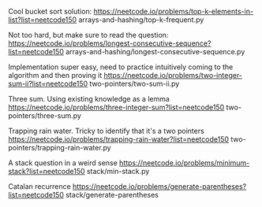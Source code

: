 Cool bucket sort solution:
https://neetcode.io/problems/top-k-elements-in-list?list=neetcode150
arrays-and-hashing/top-k-frequent.py

Not too hard, but make sure to read the question:
https://neetcode.io/problems/longest-consecutive-sequence?list=neetcode150
arrays-and-hashing/longest-consecutive-sequence.py

Implementation super easy, need to practice intuitively coming to the algorithm and then proving it
https://neetcode.io/problems/two-integer-sum-ii?list=neetcode150
two-pointers/two-sum-ii.py

Three sum. Using existing knowledge as a lemma
https://neetcode.io/problems/three-integer-sum?list=neetcode150
two-pointers/three-sum.py

Trapping rain water. Tricky to identify that it's a two pointers
https://neetcode.io/problems/trapping-rain-water?list=neetcode150
two-pointers/trapping-rain-water.py

A stack question in a weird sense
https://neetcode.io/problems/minimum-stack?list=neetcode150
stack/min-stack.py

Catalan recurrence
https://neetcode.io/problems/generate-parentheses?list=neetcode150
stack/generate-parentheses


